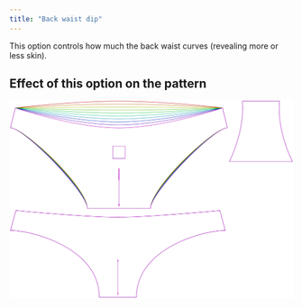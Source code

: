 ```yaml
---
title: "Back waist dip"
---
```


This option controls how much the back waist curves (revealing more or less skin).



## Effect of this option on the pattern
![This image shows the effect of this option by superimposing several variants that have a different value for this option](unice_backdip_sample.svg "Effect of this option on the pattern")